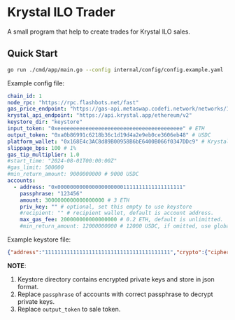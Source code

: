 # Krystal ILO Trader

A small program that help to create trades for Krystal ILO sales.

## Quick Start

```sh
go run ./cmd/app/main.go --config internal/config/config.example.yaml
```

Example config file:
```yaml
chain_id: 1
node_rpc: "https://rpc.flashbots.net/fast"
gas_price_endpoint: "https://gas-api.metaswap.codefi.network/networks/1"
krystal_api_endpoint: "https://api.krystal.app/ethereum/v2"
keystore_dir: "keystore"
input_token: "0xeeeeeeeeeeeeeeeeeeeeeeeeeeeeeeeeeeeeeeee" # ETH
output_token: "0xa0b86991c6218b36c1d19d4a2e9eb0ce3606eb48" # USDC
platform_wallet: "0x168E4c3AC8d89B00958B6bE6400B066f0347DDc9" # Krystal Wallet
slippage_bps: 100 # 1%
gas_tip_multiplier: 1.0
#start_time: "2024-08-01T00:00:00Z"
#gas_limit: 500000
#min_return_amount: 9000000000 # 9000 USDC
accounts:
  - address: "0x0000000000000000000001111111111111111111"
    passphrase: "123456"
    amount: 3000000000000000000 # 3 ETH
    priv_key: "" # optional, set this empty to use keystore
    #recipient: "" # recipient wallet, default is account address.
    max_gas_fee: 200000000000000000 # 0.2 ETH, default is unlimitted.
    #min_return_amount: 12000000000 # 12000 USDC, if omitted, use global value set above.
```

Example keystore file:
```json
{"address":"1111111111111111111111111111111111111111","crypto":{"cipher":"aes-128-ctr","ciphertext":"encrypted_ciphertext","cipherparams":{"iv":"iv"},"kdf":"scrypt","kdfparams":{"dklen":32,"n":262144,"p":1,"r":8,"salt":"salt"},"mac":"mac"},"id":"id","version":3}
```

**NOTE**:
1. Keystore directory contains encrypted private keys and store in json format.
1. Replace `passphrase` of accounts with correct passphrase to decrypt private keys.
1. Replace `output_token` to sale token.
